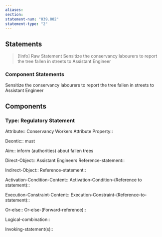 ```yaml
---
aliases: 
section: 
statement-num: "039.002"
statement-type: "2"
---
```

## Statements 
> [!info] Raw Statement
> Sensitize the conservancy labourers to report the tree fallen in streets to Assistant Engineer 
> 

### Component Statements
Sensitize the conservancy labourers to report the tree fallen in streets to Assistant Engineer 
## Components
### Type: Regulatory Statement
Attribute:: Conservancy Workers
	Attribute Property::

Deontic:: must

Aim:: inform (authorities) about fallen trees

Direct-Object:: Assistant Engineers
	Reference-statement::

Indirect-Object::
	Reference-statement::

Activation-Condition-Content::
	Activation-Condition-(Reference to statement)::

Execution-Constraint-Content::
	Execution-Constraint-(Reference-to-statement)::

Or-else::
	Or-else-(Forward-reference)::

Logical-combination::

Invoking-statement(s)::